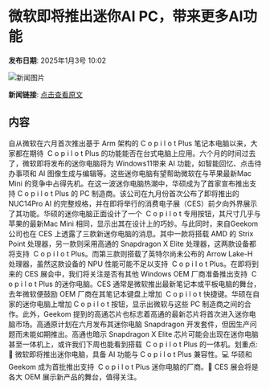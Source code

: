 # ​微软即将推出迷你AI PC，带来更多AI功能

**发布日期**: 2025年1月3号 10:02

![新闻图片](https://pic.chinaz.com/picmap/thumb/202303230838392945_0.jpg)

**新闻链接**: [点击查看原文](https://www.aibase.com/zh/news/14440)

## 内容

自从微软在六月首次推出基于 Arm 架构的 C o p i l o t Plus 笔记本电脑以来，大家都在期待  C o p i l o t Plus 的功能能否在台式电脑上应用。六个月的时间过去了，微软即将发布的迷你电脑将为 Windows11带来 AI 功能，如智能回忆、点击待办事项和 AI 图像生成与编辑等。这些迷你电脑有望帮助微软在与苹果最新Mac Mini 的竞争中占得先机。在这一波迷你电脑热潮中，华硕成为了首家宣布推出支持 C o p i l o t Plus 的 PC 制造商。该公司在九月份首次公布了即将推出的 NUC14Pro AI 的完整规格，并在即将举行的消费电子展（CES）前夕向外界展示了其功能。华硕的迷你电脑正面设计了一个  C o p i l o t 专用按钮，其尺寸几乎与苹果的最新Mac Mini 相同，显示出其在设计上的巧妙。与此同时，来自Geekom 公司也在 CES 上透露了三款新迷你电脑的消息。其中一款将搭载 AMD 的 Strix Point 处理器，另一款则采用高通的 Snapdragon X Elite 处理器，这两款设备都将支持  C o p i l o t Plus。而第三款则搭载了英特尔尚未公布的 Arrow Lake-H 处理器，虽然这款设备的 NPU 性能可能不足以支持  C o p i l o t Plus。在即将到来的 CES 展会中，我们将关注是否有其他 Windows OEM 厂商准备推出支持  C o p i l o t Plus 的迷你电脑。CES 通常是微软推出最新笔记本或平板电脑的舞台，去年微软便鼓励 OEM 厂商在其笔记本键盘上增加  C o p i l o t 快捷键。华硕在自家的迷你电脑上增加 C o p i l o t 按钮，显示出微软与这些 PC 制造商之间的合作。此外，Geekom 提到的高通芯片也标志着高通的最新芯片将首次进入迷你电脑市场。高通原计划在六月发布其迷你电脑 Snapdragon 开发套件，但因生产问题而未能如期推出。高通也暗示 Snapdragon X Elite 芯片可能会出现在迷你电脑甚至一体机上，或许我们下周也能看到搭载  C o p i l o t Plus 的一体机。划重点:🌟 微软即将推出迷你电脑，具备 AI 功能与 C o p i l o t Plus 兼容性。💻 华硕和 Geekom 成为首批推出支持  C o p i l o t Plus 迷你电脑的厂商。📅 CES 展会将是各大 OEM 展示新产品的舞台，值得关注。
